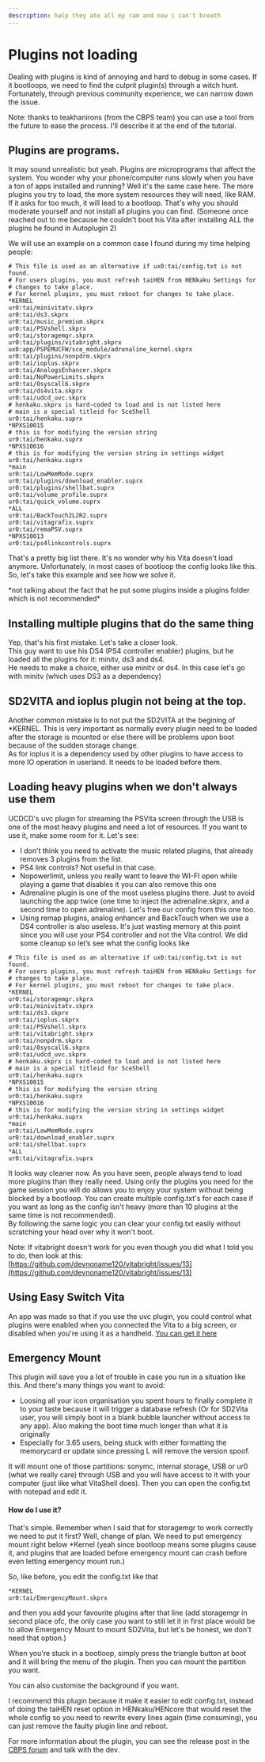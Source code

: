```yaml
---
description: halp they ate all my ram and now i can't breath
---
```


# Plugins not loading

Dealing with plugins is kind of annoying and hard to debug in some cases. If it bootloops, we need to find the culprit plugin\(s\) through a witch hunt. Fortunately, through previous community experience, we can narrow down the issue.  
  
Note: thanks to teakhanirons \(from the CBPS team\) you can use a tool from the future to ease the process. I'll describe it at the end of the tutorial.

## Plugins are programs.

It may sound unrealistic but yeah. Plugins are microprograms that affect the system. You wonder why your phone/computer runs slowly when you have a ton of apps installed and running? Well it's the same case here. The more plugins you try to load, the more system resources they will need, like RAM. If it asks for too much, it will lead to a bootloop. That's why you should moderate yourself and not install all plugins you can find. \(Someone once reached out to me because he couldn't boot his Vita after installing ALL the plugins he found in Autoplugin 2\)

We will use an example on a common case I found during my time helping people:

```text
# This file is used as an alternative if ux0:tai/config.txt is not found.
# For users plugins, you must refresh taiHEN from HENkaku Settings for
# changes to take place.
# For kernel plugins, you must reboot for changes to take place.
*KERNEL
ur0:tai/minivitatv.skprx
ur0:tai/ds3.skprx
ur0:tai/music_premium.skprx
ur0:tai/PSVshell.skprx
ur0:tai/storagemgr.skprx
ur0:tai/plugins/vitabright.skprx
ux0:app/PSPEMUCFW/sce_module/adrenaline_kernel.skprx
ur0:tai/plugins/nonpdrm.skprx
ur0:tai/ioplus.skprx
ur0:tai/AnalogsEnhancer.skprx
ur0:tai/NoPowerLimits.skprx
ur0:tai/0syscall6.skprx
ur0:tai/ds4vita.skprx
ur0:tai/udcd_uvc.skprx
# henkaku.skprx is hard-coded to load and is not listed here
# main is a special titleid for SceShell
ur0:tai/henkaku.suprx
*NPXS10015
# this is for modifying the version string
ur0:tai/henkaku.suprx
*NPXS10016
# this is for modifying the version string in settings widget
ur0:tai/henkaku.suprx
*main
ur0:tai/LowMemMode.suprx
ur0:tai/plugins/download_enabler.suprx
ur0:tai/plugins/shellbat.suprx
ur0:tai/volume_profile.suprx
ur0:tai/quick_volume.suprx
*ALL
ur0:tai/BackTouch2L2R2.suprx
ur0:tai/vitagrafix.suprx
ur0:tai/remaPSV.suprx
*NPXS10013
ur0:tai/ps4linkcontrols.suprx
```

That's a pretty big list there. It's no wonder why his Vita doesn't load anymore. Unfortunately, in most cases of bootloop the config looks like this. So, let's take this example and see how we solve it.

\*not talking about the fact that he put some plugins inside a plugins folder which is not recommended\*

## Installing multiple plugins that do the same thing

Yep, that's his first mistake. Let's take a closer look.  
This guy want to use his DS4 \(PS4 controller enabler\) plugins, but he loaded all the plugins for it: minitv, ds3 and ds4.  
He needs to make a choice, either use minitv or ds4. In this case let's go with minitv \(which uses DS3 as a dependency\)

## SD2VITA and ioplus plugin not being at the top.

Another common mistake is to not put the SD2VITA at the begining of \*KERNEL. This is very important as normally every plugin need to be loaded after the storage is mounted or else there will be problems upon boot because of the sudden storage change.  
As for ioplus it is a dependency used by other plugins to have access to more IO operation in userland. It needs to be loaded before them.

## Loading heavy plugins when we don't always use them

UCDCD's uvc plugin for streaming the PSVita screen through the USB is one of the most heavy plugins and need a lot of resources. If you want to use it, make some room for it. Let's see:

* I don't think you need to activate the music related plugins, that already removes 3 plugins from the list. 
* PS4 link controls? Not useful in that case. 
* Nopowerlimit, unless you really want to leave the WI-FI open while playing a game that disables it you can also remove this one
* Adrenaline plugin is one of the most useless plugins there. Just to avoid launching the app twice \(one time to inject the adrenaline.skprx, and a second time to open adrenaline\). Let's free our config from this one too.
* Using remap plugins, analog enhancer and BackTouch when we use a DS4 controller is also useless. It's just wasting memory at this point since you will use your PS4 controller and not the Vita control.  We did some cleanup so let’s see what the config looks like 

```text
# This file is used as an alternative if ux0:tai/config.txt is not found.
# For users plugins, you must refresh taiHEN from HENkaku Settings for
# changes to take place.
# For kernel plugins, you must reboot for changes to take place.
*KERNEL
ur0:tai/storagemgr.skprx
ur0:tai/minivitatv.skprx
ur0:tai/ds3.skprx
ur0:tai/ioplus.skprx
ur0:tai/PSVshell.skprx
ur0:tai/vitabright.skprx
ur0:tai/nonpdrm.skprx
ur0:tai/0syscall6.skprx
ur0:tai/udcd_uvc.skprx
# henkaku.skprx is hard-coded to load and is not listed here
# main is a special titleid for SceShell
ur0:tai/henkaku.suprx
*NPXS10015
# this is for modifying the version string
ur0:tai/henkaku.suprx
*NPXS10016
# this is for modifying the version string in settings widget
ur0:tai/henkaku.suprx
*main
ur0:tai/LowMemMode.suprx
ur0:tai/download_enabler.suprx
ur0:tai/shellbat.suprx
*ALL
ur0:tai/vitagrafix.suprx
```

It looks way cleaner now. As you have seen, people always tend to load more plugins than they really need. Using only the plugins you need for the game session you will do allows you to enjoy your system without being blocked by a bootloop. You can create multiple config.txt's for each case if you want as long as the config isn't heavy \(more than 10 plugins at the same time is not recommended\).  
By following the same logic you can clear your config.txt easily without scratching your head over why it won't boot.

Note: If vitabright doesn't work for you even though you did what I told you to do, then look at this: [https://github.com/devnoname120/vitabright/issues/13](https://github.com/devnoname120/vitabright/issues/13)

## Using Easy Switch Vita

An app was made so that if you use the uvc plugin, you could control what plugins were enabled when you connected the Vita to a big screen, or disabled when you're using it as a handheld. [You can get it here](https://vitadb.rinnegatamante.it/#/info/398)  
  


## Emergency Mount

This plugin will save you a lot of trouble in case you run in a situation like this. And there's many things you want to avoid:

* Loosing all your icon organisation you spent hours to finally complete it to your taste because it will trigger a database refresh \(Or for SD2Vita user, you will simply boot in a blank bubble launcher without access to any app\). Also making the boot time much longer than what it is originally
* Especially for 3.65 users, being stuck with either formatting the memorycard or update since pressing L will remove the version spoof.

It will mount one of those partitions: sonymc, internal storage, USB or ur0 \(what we really care\) through USB and you will have access to it with your computer \(just like what VitaShell does\). Then you can open the config.txt with notepad and edit it.

#### How do I use it?

That's simple. Remember when I said that for storagemgr to work correctly we need to put it first? Well, change of plan. We need to put emergency mount right below \*Kernel \(yeah since bootloop means some plugins cause it, and plugins that are loaded before emergency mount can crash before even letting emergency mount run.\)  
  
So, like before, you edit the config.txt like that

```text
*KERNEL
ur0:tai/EmergencyMount.skprx
```

and then you add your favourite plugins after that line \(add storagemgr in second place ofc, the only case you want to still let it in first place would be to allow Emergency Mount to mount SD2Vita, but let's be honest, we don't need that option.\)  
  
When you're stuck in a bootloop, simply press the triangle button at boot and it will bring the menu of the plugin. Then you can mount the partition you want.  
  
You can also customise the background if you want.  
  
I recommend this plugin because it make it easier to edit config.txt, instead of doing the taiHEN reset option in HENkaku/HENcore that would reset the whole config so you need to rewrite every lines again \(time consuming\), you can just remove the faulty plugin line and reboot.  
  
For more information about the plugin, you can see the release post in the [CBPS forum](https://forum.devchroma.nl/index.php/topic,183.msg421.html#msg421) and talk with the dev.   


